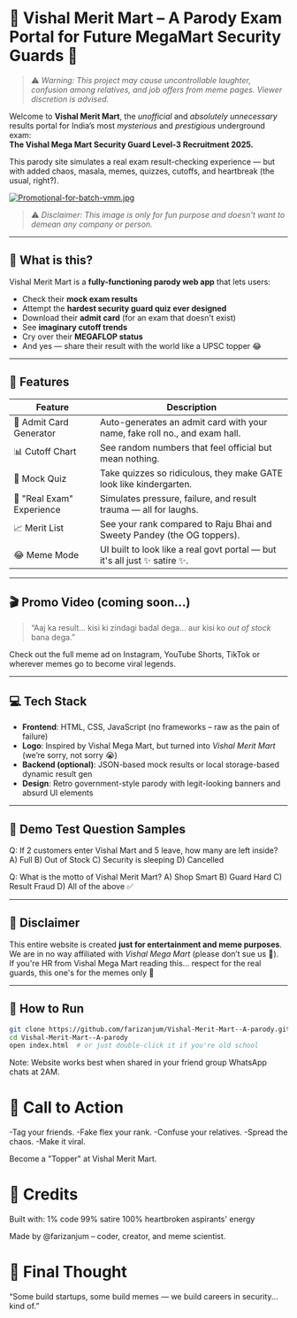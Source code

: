 # 🛒 Vishal Merit Mart – A Parody Exam Portal for Future MegaMart Security Guards 🤡

> ⚠️ *Warning: This project may cause uncontrollable laughter, confusion among relatives, and job offers from meme pages. Viewer discretion is advised.*  

Welcome to **Vishal Merit Mart**, the *unofficial* and *absolutely unnecessary* results portal for India’s most *mysterious* and *prestigious* underground exam:  
**The Vishal Mega Mart Security Guard Level-3 Recruitment 2025.**

This parody site simulates a real exam result-checking experience — but with added chaos, masala, memes, quizzes, cutoffs, and heartbreak (the usual, right?).

[![Promotional-for-batch-vmm.jpg](https://i.postimg.cc/Y9jKkfZ9/Promotional-for-batch-vmm.jpg)](https://postimg.cc/vgRSt9QF)

> ⚠️ *Disclaimer: This image is only for fun purpose and doesn't want to demean any company or person.*

---

## 🤖 What is this?

Vishal Merit Mart is a **fully-functioning parody web app** that lets users:
- Check their **mock exam results**
- Attempt the **hardest security guard quiz ever designed**
- Download their **admit card** (for an exam that doesn't exist)
- See **imaginary cutoff trends**
- Cry over their **MEGAFLOP status**
- And yes — share their result with the world like a UPSC topper 😂

---

## 🎯 Features

| Feature                         | Description                                                                 |
|----------------------------------|-----------------------------------------------------------------------------|
| 🧾 Admit Card Generator         | Auto-generates an admit card with your name, fake roll no., and exam hall. |
| 📊 Cutoff Chart                | See random numbers that feel official but mean nothing.                    |
| 🧠 Mock Quiz                   | Take quizzes so ridiculous, they make GATE look like kindergarten.         |
| 🧪 "Real Exam" Experience      | Simulates pressure, failure, and result trauma — all for laughs.           |
| 📈 Merit List                  | See your rank compared to Raju Bhai and Sweety Pandey (the OG toppers).    |
| 😂 Meme Mode                  | UI built to look like a real govt portal — but it's all just ✨ satire ✨.   |

---

## 🎬 Promo Video (coming soon...)

> “Aaj ka result... kisi ki zindagi badal dega... aur kisi ko *out of stock* bana dega.”

Check out the full meme ad on Instagram, YouTube Shorts, TikTok or wherever memes go to become viral legends.

---

## 💻 Tech Stack

- **Frontend**: HTML, CSS, JavaScript (no frameworks – raw as the pain of failure)
- **Logo**: Inspired by Vishal Mega Mart, but turned into *Vishal Merit Mart* (we’re sorry, not sorry 😭)
- **Backend (optional)**: JSON-based mock results or local storage-based dynamic result gen
- **Design**: Retro government-style parody with legit-looking banners and absurd UI elements

---

## 🧪 Demo Test Question Samples

Q: If 2 customers enter Vishal Mart and 5 leave, how many are left inside?
A) Full
B) Out of Stock
C) Security is sleeping
D) Cancelled

Q: What is the motto of Vishal Merit Mart?
A) Shop Smart
B) Guard Hard
C) Result Fraud
D) All of the above ✅

---


## 🧾 Disclaimer

This entire website is created **just for entertainment and meme purposes**.  
We are in no way affiliated with *Vishal Mega Mart* (please don’t sue us 🙏).  
If you're HR from Vishal Mega Mart reading this... respect for the real guards, this one's for the memes only 🫡

---

## 🚀 How to Run

```bash
git clone https://github.com/farizanjum/Vishal-Merit-Mart--A-parody.git
cd Vishal-Merit-Mart--A-parody
open index.html  # or just double-click it if you're old school
```
Note: Website works best when shared in your friend group WhatsApp chats at 2AM.


# 📣 Call to Action

-Tag your friends.
-Fake flex your rank.
-Confuse your relatives.
-Spread the chaos.
-Make it viral.

Become a "Topper" at Vishal Merit Mart.

# 🤝 Credits

Built with:
1% code
99% satire
100% heartbroken aspirants' energy

Made by @farizanjum – coder, creator, and meme scientist.

# 📌 Final Thought
“Some build startups, some build memes — we build careers in security... kind of.”
